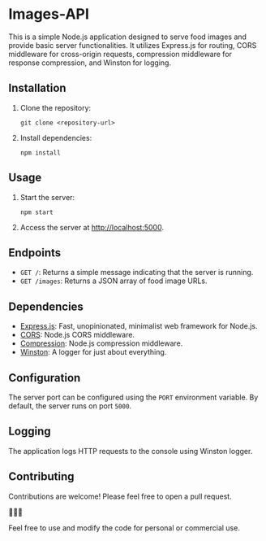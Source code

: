 # Images-API

This is a simple Node.js application designed to serve food images and provide basic server functionalities. It utilizes Express.js for routing, CORS middleware for cross-origin requests, compression middleware for response compression, and Winston for logging.

## Installation

1. Clone the repository:
   ```
   git clone <repository-url>
   ```
2. Install dependencies:
   ```
   npm install
   ```

## Usage

1. Start the server:
   ```
   npm start
   ```
2. Access the server at [http://localhost:5000](http://localhost:5000).

## Endpoints

- `GET /`: Returns a simple message indicating that the server is running.
- `GET /images`: Returns a JSON array of food image URLs.

## Dependencies

- [Express.js](https://expressjs.com/): Fast, unopinionated, minimalist web framework for Node.js.
- [CORS](https://github.com/expressjs/cors): Node.js CORS middleware.
- [Compression](https://github.com/expressjs/compression): Node.js compression middleware.
- [Winston](https://github.com/winstonjs/winston): A logger for just about everything.

## Configuration

The server port can be configured using the `PORT` environment variable. By default, the server runs on port `5000`.

## Logging

The application logs HTTP requests to the console using Winston logger.

## Contributing

Contributions are welcome! Please feel free to open a pull request.

🍔🥗🍰

Feel free to use and modify the code for personal or commercial use.